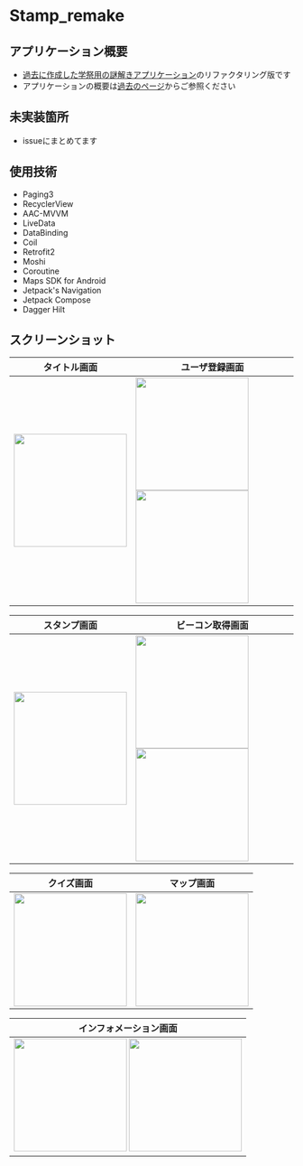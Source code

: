 # Stamp_remake

## アプリケーション概要

- [過去に作成した学祭用の謎解きアプリケーション](https://github.com/taked137/Stamprally_app)のリファクタリング版です
- アプリケーションの概要は[過去のページ](https://github.com/taked137/Stamprally_app)からご参照ください

## 未実装箇所

- issueにまとめてます

## 使用技術

- Paging3
- RecyclerView
- AAC-MVVM
- LiveData
- DataBinding
- Coil
- Retrofit2
- Moshi
- Coroutine
- Maps SDK for Android
- Jetpack's Navigation
- Jetpack Compose
- Dagger Hilt

## スクリーンショット

|タイトル画面|ユーザ登録画面|
|----|----|
|<img src="https://user-images.githubusercontent.com/89126540/136697339-fe4d8efc-da44-40c5-8dfa-3c2de198fae8.jpg" width=200>|<img src="https://user-images.githubusercontent.com/89126540/136697512-60693071-c4df-40e3-b865-630ce00a1d00.jpg" width=200> <img src="https://user-images.githubusercontent.com/89126540/136697432-2e596ddc-bf15-4412-91c8-d6018f486623.jpg" width=200>|

|スタンプ画面|ビーコン取得画面|
|----|----|
|<img src="https://user-images.githubusercontent.com/89126540/136697577-e1ebb124-8769-4d62-93b8-376208c772d5.jpg" width=200>|<img src="https://user-images.githubusercontent.com/89126540/136697582-29ed4d38-338a-4390-b1af-9268b6f57232.jpg" width=200> <img src="https://user-images.githubusercontent.com/89126540/136697588-9e6b72a8-db7d-41ed-8802-b17561ea0b51.jpg" width=200>|

|クイズ画面|マップ画面|
|----|----|
|<img src="https://user-images.githubusercontent.com/89126540/136697624-4fc26f21-4830-403a-b679-49a565caa1b7.jpg" width=200>|<img src="https://user-images.githubusercontent.com/89126540/136697630-3b917c76-636c-4772-a5e3-7a16e6976a0e.jpg" width=200>|

|インフォメーション画面|
|----|
|<img src="https://user-images.githubusercontent.com/89126540/136697653-0f00cc21-2a7c-47c1-a7d4-1f517dbb60af.jpg" width=200> <img src="https://user-images.githubusercontent.com/89126540/136697667-3a55ee3b-73af-4201-858a-13b14e28f3ea.jpg" width=200>|

